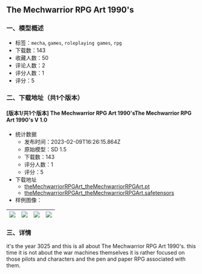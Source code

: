 ## The Mechwarrior RPG Art 1990's
### 一、模型概述

- 标签：`mecha`, `games`, `roleplaying games`, `rpg`
- 下载数：143
- 收藏人数：50
- 评论人数：2
- 评分人数：1
- 评分：5

### 二、下载地址（共1个版本）

#### [版本1/共1个版本] The Mechwarrior RPG Art 1990'sThe Mechwarrior RPG Art 1990's V 1.0

- 统计数据
  - 发布时间：2023-02-09T16:26:15.864Z
  - 原始模型：SD 1.5
  - 下载数：143
  - 评分人数：1
  - 评分：5
- 下载地址
  - [theMechwarriorRPGArt_theMechwarriorRPGArt.pt](https://civitai.com/api/download/models/8699?type=Model&format=PickleTensor&size=full&fp=fp16)
  - [theMechwarriorRPGArt_theMechwarriorRPGArt.safetensors](https://civitai.com/api/download/models/8699)
- 样例图像：

| <img src="https://image.civitai.com/xG1nkqKTMzGDvpLrqFT7WA/2268dcca-e5a5-4968-7857-9b61e1e62e00/width=450/82857.jpeg" /> | <img src="https://image.civitai.com/xG1nkqKTMzGDvpLrqFT7WA/e4fa1277-213d-438a-188e-09decd148700/width=450/82874.jpeg" /> | <img src="https://image.civitai.com/xG1nkqKTMzGDvpLrqFT7WA/f69b9914-6342-4eac-b11f-a16465034700/width=450/82873.jpeg" /> | <img src="https://image.civitai.com/xG1nkqKTMzGDvpLrqFT7WA/7b2ea67e-d00e-4b98-bc5d-07d696b82800/width=450/82872.jpeg" /> |
| ---- | ---- | ---- | ---- |


### 三、详情
<p>it's the year 3025 and this is all about The Mechwarrior RPG Art 1990's. this time it is not about the war machines themselves it is rather focused on those pilots and characters and the pen and paper RPG associated with them.</p>